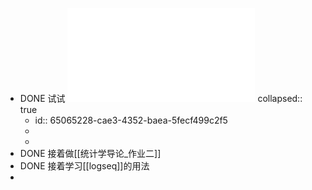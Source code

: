 - DONE 试试 ![The-Art-of-Linear-Algebra-zh-CN.pdf](../assets/The-Art-of-Linear-Algebra-zh-CN_1694913063424_0.pdf)
  collapsed:: true
	- id:: 65065228-cae3-4352-baea-5fecf499c2f5
	-
	-
- DONE 接着做[[统计学导论_作业二]]
- DONE 接着学习[[logseq]]的用法
-